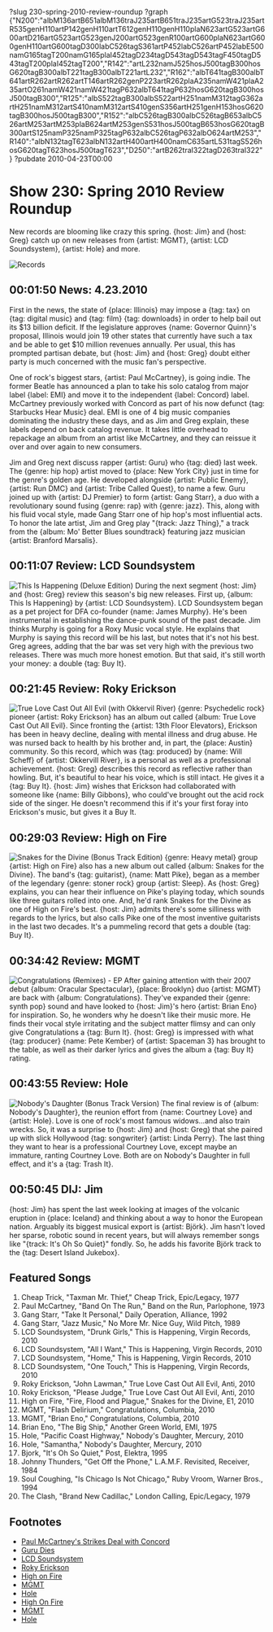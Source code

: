 ?slug 230-spring-2010-review-roundup
?graph {"N200":"albM136artB651albM136traJ235artB651traJ235artG523traJ235artR535genH110artP142genH110artT612genH110genH110plaN623artG523artG600artD216artG523artG523genJ200artG523genR100artG600plaN623artG600genH110artG600tagD300labC526tagS361artP452labC526artP452labE500namG165tagT200namG165plaI452tagD234tagD543tagD543tagF450tagD543tagT200plaI452tagT200","R142":"artL232namJ525hosJ500tagB300hosG620tagB300albT221tagB300albT221artL232","R162":"albT641tagB300albT641artR262artR262artT146artR262genP223artR262plaA235namW421plaA235artO261namW421namW421tagP632albT641tagP632hosG620tagB300hosJ500tagB300","R125":"albS522tagB300albS522artH251namM312tagG362artH251namM312artS410namM312artS410genS356artH251genH153hosG620tagB300hosJ500tagB300","R152":"albC526tagB300albC526tagB653albC526artM253artM253plaB624artM253genS531hosJ500tagB653hosG620tagB300artS125namP325namP325tagP632albC526tagP632albO624artM253","R140":"albN132tagT623albN132artH400artH400namC635artL531tagS526hosG620tagT623hosJ500tagT623","D250":"artB262traI322tagD263traI322"}
?pubdate 2010-04-23T00:00

# Show 230: Spring 2010 Review Roundup 
New records are blooming like crazy this spring. {host: Jim} and {host: Greg} catch up on new releases from {artist: MGMT}, {artist: LCD Soundsystem}, {artist: Hole} and more. 

![Records](http://static.soundopinions.org/images/2010/vinyl%20records.jpg)

## 00:01:50 News: 4.23.2010
First in the news, the state of {place: Illinois} may impose a {tag: tax} on {tag: digital music} and {tag: film} {tag: downloads} in order to help bail out its $13 billion deficit. If the legislature approves {name: Governor Quinn}'s proposal, Illinois would join 19 other states that currently have such a tax and be able to get $10 million revenues annually. Per usual, this has prompted partisan debate, but {host: Jim} and {host: Greg} doubt either party is much concerned with the music fan's perspective.

One of rock's biggest stars, {artist: Paul McCartney}, is going indie. The former Beatle has announced a plan to take his solo catalog from major label {label: EMI} and move it to the independent {label: Concord} label. McCartney previously worked with Concord as part of his now defunct {tag: Starbucks Hear Music} deal. EMI is one of 4 big music companies dominating the industry these days, and as Jim and Greg explain, these labels depend on back catalog revenue. It takes little overhead to repackage an album from an artist like McCartney, and they can reissue it over and over again to new consumers.

Jim and Greg next discuss rapper {artist: Guru} who {tag: died} last week. The {genre: hip hop} artist moved to {place: New York City} just in time for the genre's golden age. He developed alongside {artist: Public Enemy}, {artist: Run DMC} and {artist: Tribe Called Quest}, to name a few. Guru joined up with {artist: DJ Premier} to form {artist: Gang Starr}, a duo with a revolutionary sound fusing {genre: rap} with {genre: jazz}. This, along with his fluid vocal style, made Gang Starr one of hip hop's most influential acts. To honor the late artist, Jim and Greg play "{track: Jazz Thing}," a track from the {album: Mo' Better Blues soundtrack} featuring jazz musician {artist: Branford Marsalis}.

## 00:11:07 Review: LCD Soundsystem
![This Is Happening (Deluxe Edition)](https://upload.wikimedia.org/wikipedia/en/thumb/7/7e/Lcdthisishappening.jpg/220px-Lcdthisishappening.jpg "29525428/709413684")
During the next segment {host: Jim} and {host: Greg} review this season's big new releases. First up, {album: This Is Happening} by {artist: LCD Soundsystem}. LCD Soundsystem began as a pet project for DFA co-founder {name: James Murphy}. He's been instrumental in establishing the dance-punk sound of the past decade. Jim thinks Murphy is going for a Roxy Music vocal style. He explains that Murphy is saying this record will be his last, but notes that it's not his best. Greg agrees, adding that the bar was set very high with the previous two releases. There was much more honest emotion. But that said, it's still worth your money: a double {tag: Buy It}.

## 00:21:45 Review: Roky Erickson
![True Love Cast Out All Evil (with Okkervil River)](http://is2.mzstatic.com/image/thumb/Music/v4/8b/f9/27/8bf927e6-19c2-7cc1-8764-e46d50571bef/source/600x600bb.jpg "6833539/366320221")
{genre: Psychedelic rock} pioneer {artist: Roky Erickson} has an album out called {album: True Love Cast Out All Evil}. Since fronting the {artist: 13th Floor Elevators}, Erickson has been in heavy decline, dealing with mental illness and drug abuse. He was nursed back to health by his brother and, in part, the {place: Austin} community. So this record, which was {tag: produced} by {name: Will Scheff} of {artist: Okkervill River}, is a personal as well as a professional achievement. {host: Greg} describes this record as reflective rather than howling. But, it's beautiful to hear his voice, which is still intact. He gives it a {tag: Buy It}. {host: Jim} wishes that Erickson had collaborated with someone like {name: Billy Gibbons}, who could've brought out the acid rock side of the singer. He doesn't recommend this if it's your first foray into Erickson's music, but gives it a Buy It.

## 00:29:03 Review: High on Fire
![Snakes for the Divine (Bonus Track Edition)](http://is2.mzstatic.com/image/thumb/Music/v4/72/1e/fc/721efc2a-f23f-bda2-6fa5-47562e60a63f/source/600x600bb.jpg "19111598/353008232")
{genre: Heavy metal} group {artist: High on Fire} also has a new album out called {album: Snakes for the Divine}. The band's {tag: guitarist}, {name: Matt Pike}, began as a member of the legendary {genre: stoner rock} group {artist: Sleep}. As {host: Greg} explains, you can hear their influence on Pike's playing today, which sounds like three guitars rolled into one. And, he'd rank Snakes for the Divine as one of High on Fire's best. {host: Jim} admits there's some silliness with regards to the lyrics, but also calls Pike one of the most inventive guitarists in the last two decades. It's a pummeling record that gets a double {tag: Buy It}.

## 00:34:42 Review: MGMT
![Congratulations (Remixes) - EP](https://upload.wikimedia.org/wikipedia/en/f/f3/MGMT_Congratulations.jpg "251553551/423309035")
After gaining attention with their 2007 debut {album: Oracular Spectacular}, {place: Brooklyn} duo {artist: MGMT} are back with {album: Congratulations}. They've expanded their {genre: synth pop} sound and have looked to {host: Jim}'s hero {artist: Brian Eno} for inspiration. So, he wonders why he doesn't like their music more. He finds their vocal style irritating and the subject matter flimsy and can only give Congratulations a {tag: Burn It}. {host: Greg} is impressed with what {tag: producer} {name: Pete Kember} of {artist: Spaceman 3} has brought to the table, as well as their darker lyrics and gives the album a {tag: Buy It} rating.

## 00:43:55 Review: Hole
![Nobody's Daughter (Bonus Track Version)](http://is4.mzstatic.com/image/thumb/Music/v4/13/31/a9/1331a9af-791b-f1ba-7063-ab962b74b452/source/600x600bb.jpg "115269/368317227")
The final review is of {album: Nobody's Daughter}, the reunion effort from {name: Courtney Love} and {artist: Hole}. Love is one of rock's most famous widows...and also train wrecks. So, it was a surprise to {host: Jim} and {host: Greg} that she paired up with slick Hollywood {tag: songwriter} {artist: Linda Perry}. The last thing they want to hear is a professional Courtney Love, except maybe an immature, ranting Courtney Love. Both are on Nobody's Daughter in full effect, and it's a {tag: Trash It}.

## 00:50:45 DIJ: Jim
{host: Jim} has spent the last week looking at images of the volcanic eruption in {place: Iceland} and thinking about a way to honor the European nation. Arguably its biggest musical export is {artist: Björk}. Jim hasn't loved her sparse, robotic sound in recent years, but will always remember songs like "{track: It's Oh So Quiet}" fondly. So, he adds his favorite Björk track to the {tag: Desert Island Jukebox}.

## Featured Songs
1. Cheap Trick, "Taxman Mr. Thief," Cheap Trick, Epic/Legacy, 1977
2. Paul McCartney, "Band On The Run," Band on the Run, Parlophone, 1973
3. Gang Starr, "Take It Personal," Daily Operation, Alliance, 1992
4. Gang Starr, "Jazz Music," No More Mr. Nice Guy, Wild Pitch, 1989
5. LCD Soundsystem, "Drunk Girls," This is Happening, Virgin Records, 2010
6. LCD Soundsystem, "All I Want," This is Happening, Virgin Records, 2010
7. LCD Soundsystem, "Home," This is Happening, Virgin Records, 2010
8. LCD Soundsystem, "One Touch," This is Happening, Virgin Records, 2010
9. Roky Erickson, "John Lawman," True Love Cast Out All Evil, Anti, 2010
10. Roky Erickson, "Please Judge," True Love Cast Out All Evil, Anti, 2010
11. High on Fire, "Fire, Flood and Plague," Snakes for the Divine, E1, 2010
12. MGMT, "Flash Delirium," Congratulations, Columbia, 2010
13. MGMT, "Brian Eno," Congratulations, Columbia, 2010
14. Brian Eno, "The Big Ship," Another Green World, EMI, 1975
15. Hole, "Pacific Coast Highway," Nobody's Daughter, Mercury, 2010
16. Hole, "Samantha," Nobody's Daughter, Mercury, 2010
17. Bjork, "It's Oh So Quiet," Post, Elektra, 1995
18. Johnny Thunders, "Get Off the Phone," L.A.M.F. Revisited, Receiver, 1984
19. Soul Coughing, "Is Chicago Is Not Chicago," Ruby Vroom, Warner Bros., 1994
20. The Clash, "Brand New Cadillac," London Calling, Epic/Legacy, 1979

## Footnotes
- [Paul McCartney's Strikes Deal with Concord](http://www.nytimes.com/2010/04/21/business/21paul.html)
- [Guru Dies](http://pitchfork.com/news/38546-rip-guru-of-gang-starr/)
- [LCD Soundsystem](http://lcdsoundsystem.com/main/)
- [Roky Erickson](https://itunes.apple.com/us/artist/roky-erickson/id6833539)
- [High on Fire](http://highonfire.net/)
- [MGMT](http://whoismgmt.com/visualize#_=_)
- [Hole](https://www.facebook.com/Hole/)
- [High On Fire](http://highonfire.net/)
- [MGMT](http://whoismgmt.com/visualize#_=_)
- [Hole](https://www.facebook.com/Hole)
